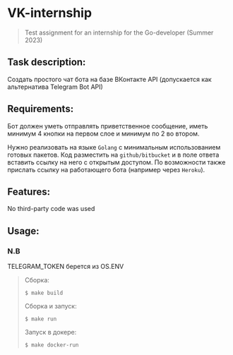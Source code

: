 # VK-internship
> Test assignment for an internship for the Go-developer (Summer 2023)

## Task description:
Создать простого чат бота на базе ВКонтакте АРI (допускается как альтернатива Telegram Bot АРI)

## Requirements:
Бот должен уметь отправлять приветственное сообщение, иметь минимум 4 кнопки на первом слое и минимум по 2 во втором.

Нужно реализовать на языке `Golang` с минимальным использованием готовых пакетов.
Код разместить на `github/bitbucket` и в поле ответа вставить ссылку на него с открытым доступом. По возможности также прислать ссылку на работающего бота (например через `Heroku`). 

## Features:
No third-party code was used
## Usage:
### N.B
TELEGRAM_TOKEN берется из OS.ENV
> Сборка:
> ```shell
> $ make build
> ```
> Сборка и запуск:
> ```shell
> $ make run
> ```
> Запуск в докере:
> ```shell
> $ make docker-run
> ```

